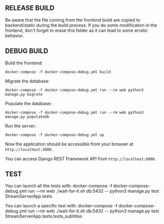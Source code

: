 RELEASE BUILD
-------------------
Be aware that the file coming from the frontend build are copied to backend/static during the build process. If you do some modification in the frontend, don't forget to erase this folder as it can lead to some erratic behavior.

DEBUG BUILD
-------------------

Build the frontend:

    docker-compose -f docker-compose-debug.yml build

Migrate the database:

    docker-compose -f docker-compose-debug.yml run --rm web python3 manage.py migrate

Populate the database:

    docker-compose -f docker-compose-debug.yml run --rm web python3 manage.py populatedb

Run the server:

    docker-compose -f docker-compose-debug.yml up

Now the application should be accessible from your browser at `http://localhost:3000`.

You can access Django REST Framework API from `http://localhost:8000`.

TEST
-------------------

You can launch all the tests with:
    docker-compose -f docker-compose-debug.yml run --rm web ./wait-for-it.sh db:5432 -- python3 manage.py test StreamServerApp.tests


You can launch a specific test with:
    docker-compose -f docker-compose-debug.yml run --rm web ./wait-for-it.sh db:5432 -- python3 manage.py test StreamServerApp.tests.tests_subtitles
